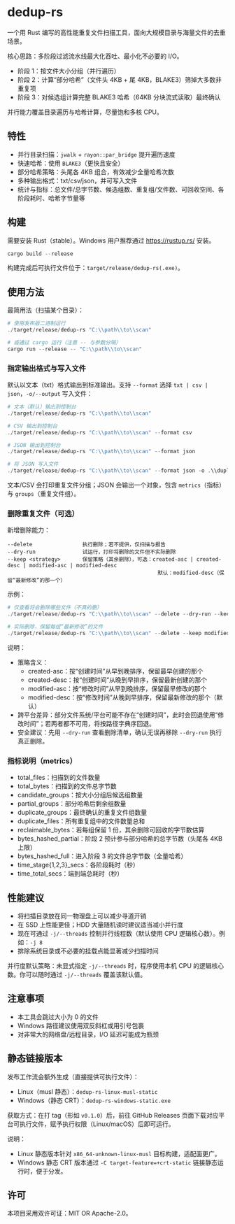 # dedup-rs

一个用 Rust 编写的高性能重复文件扫描工具，面向大规模目录与海量文件的去重场景。

核心思路：多阶段过滤流水线最大化吞吐、最小化不必要的 I/O。

- 阶段 1：按文件大小分组（并行遍历）
- 阶段 2：计算“部分哈希”（文件头 4KB + 尾 4KB，BLAKE3）筛掉大多数非重复项
- 阶段 3：对候选组计算完整 BLAKE3 哈希（64KB 分块流式读取）最终确认

并行能力覆盖目录遍历与哈希计算，尽量饱和多核 CPU。

## 特性

- 并行目录扫描：`jwalk` + `rayon::par_bridge` 提升遍历速度
- 快速哈希：使用 `BLAKE3`（更快且安全）
- 部分哈希策略：头尾各 4KB 组合，有效减少全量哈希次数
- 多种输出格式：txt/csv/json，并可写入文件
- 统计与指标：总文件/总字节数、候选组数、重复组/文件数、可回收空间、各阶段耗时、哈希字节量等

## 构建

需要安装 Rust（stable）。Windows 用户推荐通过 https://rustup.rs/ 安装。

```powershell
cargo build --release
```

构建完成后可执行文件位于：`target/release/dedup-rs(.exe)`。

## 使用方法

最简用法（扫描某个目录）：

```powershell
# 使用发布版二进制运行
./target/release/dedup-rs "C:\\path\\to\\scan"

# 或通过 cargo 运行（注意 -- 与参数分隔）
cargo run --release -- "C:\\path\\to\\scan"
```

### 指定输出格式与写入文件

默认以文本（txt）格式输出到标准输出。支持 `--format` 选择 `txt | csv | json`，`-o/--output` 写入文件：

```powershell
# 文本（默认）输出到控制台
./target/release/dedup-rs "C:\\path\\to\\scan"

# CSV 输出到控制台
./target/release/dedup-rs "C:\\path\\to\\scan" --format csv

# JSON 输出到控制台
./target/release/dedup-rs "C:\\path\\to\\scan" --format json

# 将 JSON 写入文件
./target/release/dedup-rs "C:\\path\\to\\scan" --format json -o .\\duplicates.json
```

文本/CSV 会打印重复文件分组；JSON 会输出一个对象，包含 `metrics`（指标）与 `groups`（重复文件组）。

### 删除重复文件（可选）

新增删除能力：

```
--delete                执行删除；若不提供，仅扫描与报告
--dry-run               试运行，打印将删除的文件但不实际删除
--keep <strategy>       保留策略（其余删除），可选：created-asc | created-desc | modified-asc | modified-desc
												默认：modified-desc（保留“最新修改”的那一个）
```

示例：

```powershell
# 仅查看将会删除哪些文件（不真的删）
./target/release/dedup-rs "C:\\path\\to\\scan" --delete --dry-run --keep created-asc

# 实际删除，保留每组“最新修改”的文件
./target/release/dedup-rs "C:\\path\\to\\scan" --delete --keep modified-desc
```

说明：

- 策略含义：
	- created-asc：按“创建时间”从早到晚排序，保留最早创建的那个
	- created-desc：按“创建时间”从晚到早排序，保留最新创建的那个
	- modified-asc：按“修改时间”从早到晚排序，保留最早修改的那个
	- modified-desc：按“修改时间”从晚到早排序，保留最新修改的那个（默认）
- 跨平台差异：部分文件系统/平台可能不存在“创建时间”，此时会回退使用“修改时间”；若两者都不可用，将按路径字典序回退。
- 安全建议：先用 `--dry-run` 查看删除清单，确认无误再移除 `--dry-run` 执行真正删除。

### 指标说明（metrics）

- total_files：扫描到的文件数量
- total_bytes：扫描到的文件总字节数
- candidate_groups：按大小分组后候选组数量
- partial_groups：部分哈希后剩余组数量
- duplicate_groups：最终确认的重复文件组数量
- duplicate_files：所有重复组中的文件数量总和
- reclaimable_bytes：若每组保留 1 份，其余删除可回收的字节数估算
- bytes_hashed_partial：阶段 2 预计参与部分哈希的总字节数（头尾各 4KB 上限）
- bytes_hashed_full：进入阶段 3 的文件总字节数（全量哈希）
- time_stage{1,2,3}_secs：各阶段耗时（秒）
- time_total_secs：端到端总耗时（秒）

## 性能建议

- 将扫描目录放在同一物理盘上可以减少寻道开销
- 在 SSD 上性能更佳；HDD 大量随机读时建议适当减小并行度
- 现在可通过 `-j/--threads` 控制并行线程数（默认使用 CPU 逻辑核心数）。例如：`-j 8`
- 排除系统目录或不必要的挂载点能显著减少扫描时间

并行度默认策略：未显式指定 `-j/--threads` 时，程序使用本机 CPU 的逻辑核心数。你可以随时通过 `-j/--threads` 覆盖该默认值。

## 注意事项

- 本工具会跳过大小为 0 的文件
- Windows 路径建议使用双反斜杠或用引号包裹
- 对非常大的网络盘/远程目录，I/O 延迟可能成为瓶颈

## 静态链接版本

发布工作流会额外生成（直接提供可执行文件）：

- Linux（musl 静态）：`dedup-rs-linux-musl-static`
- Windows（静态 CRT）：`dedup-rs-windows-static.exe`

获取方式：在打 tag（形如 `v0.1.0`）后，前往 GitHub Releases 页面下载对应平台可执行文件，赋予执行权限（Linux/macOS）后即可运行。

说明：

- Linux 静态版本针对 `x86_64-unknown-linux-musl` 目标构建，适配面更广。
- Windows 静态 CRT 版本通过 `-C target-feature=+crt-static` 链接静态运行时，便于分发。

## 许可

本项目采用双许可证：MIT OR Apache-2.0。

